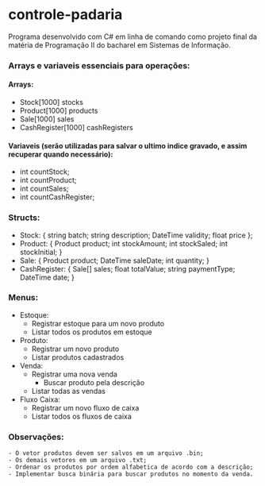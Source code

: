 # controle-padaria
Programa desenvolvido com C# em linha de comando como projeto final da matéria de Programação II do bacharel em Sistemas de Informação.

### Arrays e variaveis essenciais para operações:
#### Arrays:
- Stock[1000] stocks
- Product[1000] products
- Sale[1000] sales
- CashRegister[1000] cashRegisters
#### Variaveis (serão utilizadas para salvar o ultimo indice gravado, e assim recuperar quando necessário):
- int countStock;
- int countProduct;
- int countSales;
- int countCashRegister;

### Structs:
- Stock: { string batch;
        string description;
        DateTime validity;
        float price };
- Product: { Product product;
        int stockAmount;
        int stockSaled;
        int stockInitial; }
- Sale: { Product product;
        DateTime saleDate;
        int quantity; }
- CashRegister: { Sale[] sales;
        float totalValue;
        string paymentType;
        DateTime date; }
### Menus:
- Estoque: 
	- Registrar estoque para um novo produto
	- Listar todos os produtos em estoque
- Produto:
	- Registrar um novo produto
	- Listar produtos cadastrados
- Venda:
	- Registrar uma nova venda
		- Buscar produto pela descrição
	- Listar todas as vendas
- Fluxo Caixa:
	- Registrar um novo fluxo de caixa
	- Listar todos os fluxos de caixa

### Observações: 
	- O vetor produtos devem ser salvos em um arquivo .bin;
	- Os demais vetores em um arquivo .txt;
	- Ordenar os produtos por ordem alfabetica de acordo com a descrição;
	- Implementar busca binária para buscar produtos no momento da venda.

